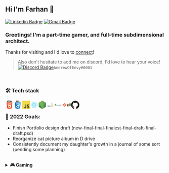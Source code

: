 ## Hi I'm Farhan 👋

[![Linkedin Badge](https://img.shields.io/badge/-Farhan%20Daud-blue?style=flat&logo=Linkedin&logoColor=white&link=https://www.linkedin.com/in/Hantasmagoria/)](https://www.linkedin.com/in/Hantasmagoria/) [![Gmail Badge](https://img.shields.io/badge/-Farhan%20Daud-c14438?style=flat&logo=Gmail&logoColor=white&link=mailto:Farhan.Daud.hypersfusion@gmail.com)](mailto:Farhan.Daud.hypersfusion@gmail.com)

### Greetings! I'm a part-time gamer, and full-time subdimensional architect.

Thanks for visiting and I'd love to [connect](https://www.linkedin.com/in/Hantasmagoria/)!

> Also don't hesitate to add me on discord, I'd love to hear your voice!
> [![Discord Badge](https://img.shields.io/badge/-Add%20this%20ID%20=>-blue?style=flat&label=&logo=discord&logoColor=ffffff&color=7389D8&labelColor=6A7EC2&link=https://discordapp.com/users/137706148357734400)](https://discordapp.com/users/137706148357734400)`AndrewOfEnvy#0001`

<br/>

### 🛠 Tech stack

[<img align="left" alt="HTML5" width="26px"    src="https://raw.githubusercontent.com/github/explore/80688e429a7d4ef2fca1e82350fe8e3517d3494d/topics/html/html.png"/>][wdi] [<img align="left" alt="CSS3" width="26px"    src="https://raw.githubusercontent.com/github/explore/80688e429a7d4ef2fca1e82350fe8e3517d3494d/topics/css/css.png"/>][csi] [<img align="left" alt="JavaScript" width="26px"    src="https://raw.githubusercontent.com/github/explore/80688e429a7d4ef2fca1e82350fe8e3517d3494d/topics/javascript/javascript.png"/>][jsi]
[<img align="left" alt="React" width="26px"    src="https://raw.githubusercontent.com/github/explore/80688e429a7d4ef2fca1e82350fe8e3517d3494d/topics/react/react.png"/>][react] [<img align="left" alt="Node.js" width="26px"    src="https://raw.githubusercontent.com/github/explore/80688e429a7d4ef2fca1e82350fe8e3517d3494d/topics/nodejs/nodejs.png"/>][wdi]
[<img align="left" alt="MySQL" width="26px"    src="https://raw.githubusercontent.com/github/explore/80688e429a7d4ef2fca1e82350fe8e3517d3494d/topics/mysql/mysql.png"/>][wdi] [<img align="left" alt="MongoDB" width="26px"    src="https://raw.githubusercontent.com/github/explore/80688e429a7d4ef2fca1e82350fe8e3517d3494d/topics/mongodb/mongodb.png"/>][wdi]
[<img align="left" alt="Git" width="26px"    src="https://raw.githubusercontent.com/github/explore/80688e429a7d4ef2fca1e82350fe8e3517d3494d/topics/git/git.png"/>][wdi] [<img align="left" alt="GitHub" width="26px"    src="https://raw.githubusercontent.com/github/explore/78df643247d429f6cc873026c0622819ad797942/topics/github/github.png"/>][wdi]

[wdi]: https://camo.githubusercontent.com/36413d968ccb4542d06af936e30e6213bd864607/68747470733a2f2f692e696d6775722e636f6d2f556c3436676f6e2e706e67
[jsi]: https://camo.githubusercontent.com/36413d968ccb4542d06af936e30e6213bd864607/68747470733a2f2f692e696d6775722e636f6d2f556c3436676f6e2e706e67
[csi]: https://camo.githubusercontent.com/36413d968ccb4542d06af936e30e6213bd864607/68747470733a2f2f692e696d6775722e636f6d2f556c3436676f6e2e706e67
[react]: https://hackernoon.com/images/pq25y3ylr.jpgwxH9e_vrAK4TdffpxKY3QGyHCpxFcQ0

<br/>

### 🌟 2022 Goals:

- Finish Portfolio design draft (new-final-final-finalest-final-draft-final-draft.psd)
- Reorganize cat picture album in D drive
- Consistently document my daughter's growth in a journal of some sort (pending some planning)

<br/>

<details>
<summary><strong> 🎮 Gaming</strong></summary>
Currently Playing: 
<ul>
    <li><a href="https://www.ea.com/games/apex-legends"><img alt="Apex Legends Icon" width="32px" src="http://www.rw-designer.com/icon-image/21509-256x256x32.png"/> Apex Legends</a>
    <li><a href="https://www.blazblue.jp/cf/ac/"><img alt="Blazblue Icon" width="32px" src="https://blazblue.wiki/images/thumb/c/c8/BlazBlue_Central_Fiction_Logo.png/300px-BlazBlue_Central_Fiction_Logo.png"/> Blazblue(CentralFiction)</a>
    <li><a href="https://www.stardewvalley.net/"><img alt="Stardew Valley Icon" width="32px" src="https://stardewvalleywiki.com/mediawiki/images/b/b2/Animals_Icon.png"/> Stardew Valley</a>
    <li><a href="https://www.minecraft.net/en-us"><img alt="Minecraft Icon" width="32px" src="https://static.wikia.nocookie.net/animatorvsanimation/images/5/52/MinecraftIcon.png/revision/latest/scale-to-width-down/256?cb=20190830150033"/> Minecraft</a>
</ul>

<strong>Gaming 2022 Goals:</strong>

<ul>
    <li> Complete holistic aim training according to <a href="https://www.dropbox.com/s/vaba3potfhf9jy1/KovaaK%20aim%20workout%20routines.pdf?dl=0">Aimer7's KovaaK guide</a>
    <li> Set up foundation for agricultural army in Stardew Valley
    <li> attain intermediate-level proficiency in usage of Yuuki Terumi's b&b combos
    <li> complete building a village with a population of 6.9 million with an unemployment rate below 3.6%
</ul>
</details>

